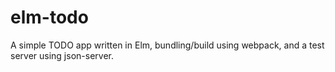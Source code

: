 # elm-todo
A simple TODO app written in Elm, bundling/build using webpack, and a test server using json-server.
